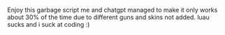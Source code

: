 Enjoy this garbage script me and chatgpt managed to make it only works about 30% of the time due to different guns and skins not added. 
luau sucks and i suck at coding :)
